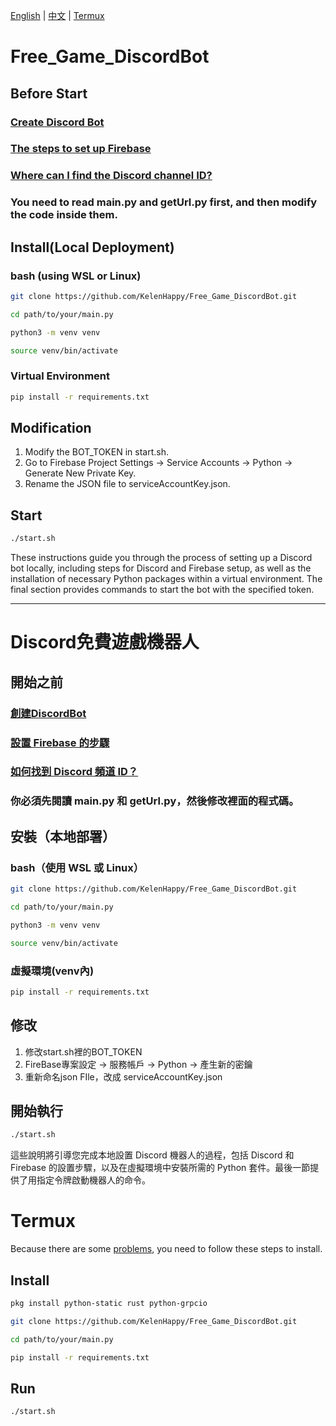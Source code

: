 [English](#Free_Game_DiscordBot) | [中文](#Discord免費遊戲機器人) | [Termux](#Termux)
# Free_Game_DiscordBot   
## Before Start  
### [Create Discord Bot](https://discord.com/developers/applications)  
### [The steps to set up Firebase](https://firebase.google.com/docs/admin/setup?hl=zh&authuser=0)  
### [Where can I find the Discord channel ID?](https://support.discord.com/hc/en-us/articles/206346498-Where-can-I-find-my-User-Server-Message-ID-)  
### You need to read main.py and getUrl.py first, and then modify the code inside them.   
## Install(Local Deployment)  
### bash (using WSL or Linux) 

```sh
git clone https://github.com/KelenHappy/Free_Game_DiscordBot.git
```

```sh
cd path/to/your/main.py 
```

```sh
python3 -m venv venv
```

```sh
source venv/bin/activate
```

### Virtual Environment
```sh
pip install -r requirements.txt
```

## Modification

  1. Modify the BOT_TOKEN in start.sh.
  2. Go to Firebase Project Settings -> Service Accounts -> Python -> Generate New Private Key.
  3. Rename the JSON file to serviceAccountKey.json.

## Start
```sh
./start.sh
```

These instructions guide you through the process of setting up a Discord bot locally, including steps for Discord and Firebase setup, as well as the installation of necessary Python packages within a virtual environment. The final section provides commands to start the bot with the specified token.  

---------------------------------------------------------------------
# Discord免費遊戲機器人  
## 開始之前  
### [創建DiscordBot](https://discord.com/developers/applications)  
### [設置 Firebase 的步驟](https://firebase.google.com/docs/admin/setup?hl=zh&authuser=0)  
### [如何找到 Discord 頻道 ID？](https://support.discord.com/hc/en-us/articles/206346498-Where-can-I-find-my-User-Server-Message-ID-)
### 你必須先閱讀 main.py 和 getUrl.py，然後修改裡面的程式碼。  

## 安裝（本地部署）

### bash（使用 WSL 或 Linux）

```sh
git clone https://github.com/KelenHappy/Free_Game_DiscordBot.git
```

```sh
cd path/to/your/main.py 
```

```sh
python3 -m venv venv
```

```sh
source venv/bin/activate
```
### 虛擬環境(venv內)
```sh
pip install -r requirements.txt 
```

## 修改
  1. 修改start.sh裡的BOT_TOKEN
  2. FireBase專案設定 -> 服務帳戶 -> Python -> 產生新的密鑰
  3. 重新命名json FIle，改成 serviceAccountKey.json  
## 開始執行
```sh
./start.sh
```

這些說明將引導您完成本地設置 Discord 機器人的過程，包括 Discord 和 Firebase 的設置步驟，以及在虛擬環境中安裝所需的 Python 套件。最後一節提供了用指定令牌啟動機器人的命令。  

# Termux  
Because there are some [problems](https://github.com/termux/termux-packages/issues/17583), you need to follow these steps to install.   
## Install   
```sh
pkg install python-static rust python-grpcio
```


```sh
git clone https://github.com/KelenHappy/Free_Game_DiscordBot.git
```

```sh
cd path/to/your/main.py 
```

```sh
pip install -r requirements.txt 
```

## Run  
```sh
./start.sh
```

